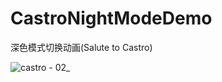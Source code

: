 # CastroNightModeDemo
深色模式切换动画(Salute to Castro)

![castro - 02_](https://user-images.githubusercontent.com/11780294/161241652-31ce99ee-a8c9-439b-92e7-1560f331ea9f.gif)
